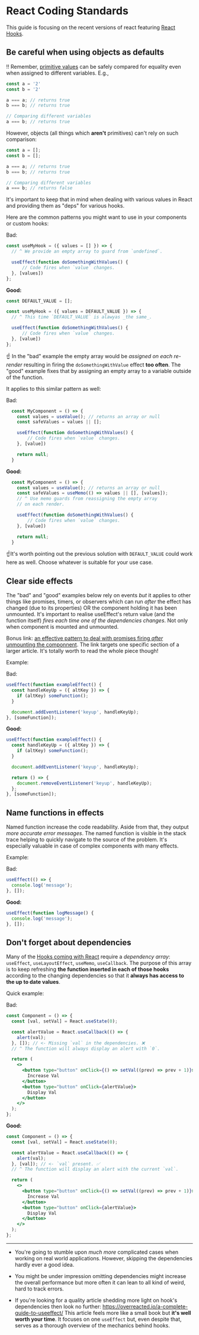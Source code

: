 # React Coding Standards

This guide is focusing on the recent versions of react featuring [React Hooks](https://reactjs.org/docs/hooks-intro.html).

## Be careful when using objects as defaults

‼️ Remember, [primitive values](https://developer.mozilla.org/en-US/docs/Glossary/Primitive) can be safely compared for equality even when assigned to different variables. E.g.,

```js
const a = '2'
const b = '2'

a === a; // returns true
b === b; // returns true

// Comparing different variables
a === b; // returns true
```

However, objects (all things which __aren't__ primitives) can't rely on such comparison:

```js
const a = [];
const b = [];

a === a; // returns true
b === b; // returns true

// Comparing different variables
a === b; // returns false
``` 

It's important to keep that in mind when dealing with various values in React and providing them as "deps" for various hooks.

Here are the common patterns you might want to use in your components or custom hooks:

Bad:

```js
const useMyHook = ({ values = [] }) => {
  // ^ We provide an empty array to guard from `undefined`.

  useEffect(function doSomethingWithValues() {
      // Code fires when `value` changes.
  }, [values])
};
```

__Good:__

```js
const DEFAULT_VALUE = [];

const useMyHook = ({ values = DEFAULT_VALUE }) => {
  // ^ This time `DEFAULT_VALUE` is alawyas _the same_.

  useEffect(function doSomethingWithValues() {
      // Code fires when `value` changes.
  }, [value])
};
```

☝️ In the "bad" example the empty array would be _assigned on each re-render_ resulting in firing the `doSomethingWithValue` effect **too often**. The "good" example fixes that by assigning an empty array to a variable outside of the function.

It applies to this similar pattern as well:

Bad:

```js
  const MyComponent = () => {
    const values = useValue(); // returns an array or null
    const safeValues = values || [];

    useEffect(function doSomethingWithValues() {
        // Code fires when `value` changes.
    }, [value])

    return null;
  }
```

__Good:__

```js
  const MyComponent = () => {
    const values = useValue(); // returns an array or null
    const safeValues = useMemo(() => values || [], [values]);
    // ^ Use memo guards from reassigning the empty array
    // on each render.

    useEffect(function doSomethingWithValues() {
        // Code fires when `value` changes.
    }, [value])

    return null;
  }
```

☝️It's worth pointing out the previous solution with `DEFAULT_VALUE` could work here as well. Choose whatever is suitable for your use case.

## Clear side effects

The "bad" and "good" examples below rely on events _but_ it applies to other things like promises, timers, or observers which can run _after_ the effect has changed (due to its properties) OR the component holding it has been unmounted. It's important to realise useEffect's return value (and the function itself) _fires each time one of the dependencies changes_. Not only when component is mounted and unmounted.

Bonus link: [an effective pattern to deal with promises firing _after_ unmounting the componnent](https://www.robinwieruch.de/react-hooks-fetch-data#abort-data-fetching-in-effect-hook). The link targets one specific section of a larger article. It's totally worth to read the whole piece though!

Example:

Bad:

```js
useEffect(function exampleEffect() {
  const handleKeyUp = ({ altKey }) => {
  	if (altKey) someFunction();
  }

  document.addEventListener('keyup', handleKeyUp);
}, [someFunction]);
```

__Good:__

```js
useEffect(function exampleEffect() {
  const handleKeyUp = ({ altKey }) => {
    if (altKey) someFunction();
  }

  document.addEventListener('keyup', handleKeyUp);

  return () => {
    document.removeEventListener('keyup', handleKeyUp);
  };
}, [someFunction]);
```

## Name functions in effects

Named function increase the code readability. Aside from that, they output _more accurate error messages_. The named function is visible in the stack trace helping to quickly navigate to the source of the problem. It's especially valuable in case of complex components with many effects.

Example:

Bad:

```js
useEffect(() => {
  console.log('message');
}, []);
```

__Good:__

```js
useEffect(function logMessage() {
  console.log('message');
}, []);
```

## Don't forget about dependencies

Many of the [Hooks coming with React](https://reactjs.org/docs/hooks-reference.html) require a _dependency array_: `useEffect`, `useLayoutEffect`, `useMemo`, `useCallback`. The purpose of this array is to keep refreshing __the function inserted in each of those hooks__ according to the changing dependencies so that it __always has access to the up to date values__.

Quick example:

Bad:

```jsx
const Component = () => {
  const [val, setVal] = React.useState(0);

  const alertValue = React.useCallback(() => {
    alert(val);
  }, []); // <- Missing `val` in the dependencies. ❌
  // ^ The function will always display an alert with `0`.

  return (
    <>
      <button type="button" onClick={() => setVal((prev) => prev + 1)}>
        Increase Val
      </button>
      <button type="button" onClick={alertValue}>
        Display Val
      </button>
    </>
  );
};
```

__Good:__

```jsx
const Component = () => {
  const [val, setVal] = React.useState(0);

  const alertValue = React.useCallback(() => {
    alert(val);
  }, [val]); // <- `val` present. ✅
  // ^ The function will display an alert with the current `val`.

  return (
    <>
      <button type="button" onClick={() => setVal((prev) => prev + 1)}>
        Increase Val
      </button>
      <button type="button" onClick={alertValue}>
        Display Val
      </button>
    </>
  );
};
```

---

* You're going to stumble upon _much more_ complicated cases when working on real world applications. However, skipping the dependencies hardly ever a good idea.

* You might be under impression omitting dependencies might increase the overall performance but more often it can lean to all kind of weird, hard to track errors.

* If you're looking for a quality article shedding more light on hook's dependencies then look no further: https://overreacted.io/a-complete-guide-to-useeffect/ This article feels more like a small book but __it's well worth your time__. It focuses on one `useEffect` but, even despite that, serves as a thorough overview of the mechanics behind hooks.
